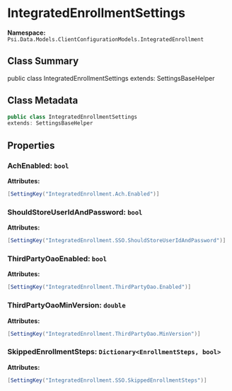 # IntegratedEnrollmentSettings

**Namespace:** `Psi.Data.Models.ClientConfigurationModels.IntegratedEnrollment`

## Class Summary

public class IntegratedEnrollmentSettings
extends: SettingsBaseHelper

## Class Metadata

```typescript
public class IntegratedEnrollmentSettings
extends: SettingsBaseHelper
```

## Properties

### AchEnabled: `bool`



**Attributes:**
```csharp
[SettingKey("IntegratedEnrollment.Ach.Enabled")]
```

### ShouldStoreUserIdAndPassword: `bool`



**Attributes:**
```csharp
[SettingKey("IntegratedEnrollment.SSO.ShouldStoreUserIdAndPassword")]
```

### ThirdPartyOaoEnabled: `bool`



**Attributes:**
```csharp
[SettingKey("IntegratedEnrollment.ThirdPartyOao.Enabled")]
```

### ThirdPartyOaoMinVersion: `double`



**Attributes:**
```csharp
[SettingKey("IntegratedEnrollment.ThirdPartyOao.MinVersion")]
```

### SkippedEnrollmentSteps: `Dictionary<EnrollmentSteps, bool>`



**Attributes:**
```csharp
[SettingKey("IntegratedEnrollment.SSO.SkippedEnrollmentSteps")]
```
